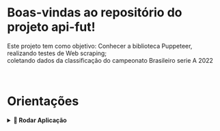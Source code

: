 # Boas-vindas ao repositório do projeto api-fut!

Este projeto tem como objetivo: Conhecer a biblioteca Puppeteer, realizando testes de Web scraping;
<br>
coletando dados da classificação do campeonato Brasileiro serie A 2022

<br />

# Orientações

<details>
  <summary><strong>🐋 Rodar Aplicação</strong></summary>
  
  ## 👉 Com Node
 

  > npm install
  <br/>
  > npm run dev
  <br/>
  > faça uma requisição para a URL: http://localhost:3002/brasileirao/?serie=a
  <br/>
  > RETORNO

  {
    <br/>
      'clubes': ["Palmeiras - SP","Internacional - RS","Fluminense - RJ","Corinthians - SP","Flamengo - RJ","Athletico Paranaense - PR","Atlético Mineiro - MG","América Fc Saf - MG","Fortaleza - CE","Red Bull Bragantino - SP","Goiás - GO","Botafogo - RJ","Santos - SP","São Paulo - SP","Ceará - CE","Coritiba - PR","Cuiabá Saf - MT","Atlético - GO","Avaí - SC","Juventude - RS"],
    <br/>
      'pontos': [...],
    <br/>
      'jogos':[...],
    <br/>
      'escudos': [...]
    <br/>
  }

